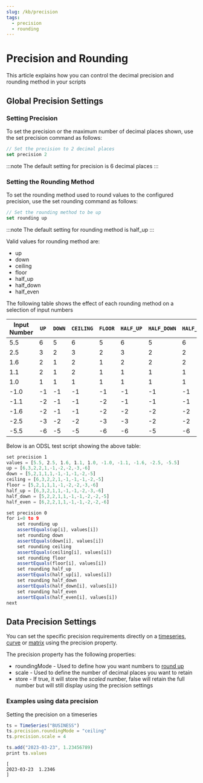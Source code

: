 ```yaml
---
slug: /kb/precision
tags:
  - precision
  - rounding
---
```

Precision and Rounding
======================================

This article explains how you can control the decimal precision and rounding method in your scripts

## Global Precision Settings

### Setting Precision

To set the precision or the maximum number of decimal places shown, use the set precision command as follows:
```js
// Set the precision to 2 decimal places
set precision 2
```
:::note
The default setting for precision is 6 decimal places
:::

### Setting the Rounding Method

To set the rounding method used to round values to the configured precision, use the set rounding command as follows:
```js
// Set the rounding method to be up
set rounding up
```
:::note
The default setting for rounding method is half_up
:::

Valid values for rounding method are:

*   up    
*   down    
*   ceiling    
*   floor    
*   half_up    
*   half_down    
*   half_even
    

The following table shows the effect of each rounding method on a selection of input numbers

|Input Number|`UP`|`DOWN`|`CEILING`|`FLOOR`|`HALF_UP`|`HALF_DOWN`|`HALF_EVEN`|
|-|-|-|-|-|-|-|-|
|5.5|6|5|6|5|6|5|6|
|2.5|3|2|3|2|3|2|2|
|1.6|2|1|2|1|2|2|2|
|1.1|2|1|2|1|1|1|1|
|1.0|1|1|1|1|1|1|1|
|-1.0|-1|-1|-1|-1|-1|-1|-1|
|-1.1|-2|-1|-1|-2|-1|-1|-1|
|-1.6|-2|-1|-1|-2|-2|-2|-2|
|-2.5|-3|-2|-2|-3|-3|-2|-2|
|-5.5|-6|-5|-5|-6|-6|-5|-6|

Below is an ODSL test script showing the above table:

```js
set precision 1
values = [5.5, 2.5, 1.6, 1.1, 1.0, -1.0, -1.1, -1.6, -2.5, -5.5]
up = [6,3,2,2,1,-1,-2,-2,-3,-6]
down = [5,2,1,1,1,-1,-1,-1,-2,-5]
ceiling = [6,3,2,2,1,-1,-1,-1,-2,-5]
floor = [5,2,1,1,1,-1,-2,-2,-3,-6]
half_up = [6,3,2,1,1,-1,-1,-2,-3,-6]
half_down = [5,2,2,1,1,-1,-1,-2,-2,-5]
half_even = [6,2,2,1,1,-1,-1,-2,-2,-6]

set precision 0
for i=0 to 9
    set rounding up
    assertEquals(up[i], values[i])
    set rounding down
    assertEquals(down[i], values[i])
    set rounding ceiling
    assertEquals(ceiling[i], values[i])
    set rounding floor
    assertEquals(floor[i], values[i])
    set rounding half_up
    assertEquals(half_up[i], values[i])
    set rounding half_down
    assertEquals(half_down[i], values[i])
    set rounding half_even
    assertEquals(half_even[i], values[i])
next
```

## Data Precision Settings
You can set the specific precision requirements directly on a [timeseries](/docs/odsl/variable/timeseries), [curve](/docs/odsl/variable/curve) or [matrix](/docs/odsl/variable/matrix) using the precision property.

The precision property has the following properties:
* roundingMode - Used to define how you want numbers to [round up](/docs/kb/precision#setting-the-rounding-method)
* scale - Used to define the number of decimal places you want to retain
* store - If true, it will store the *scaled* number, false will retain the full number but will still display using the precision settings

### Examples using data precision
Setting the precision on a timeseries

```js
ts = TimeSeries("BUSINESS")
ts.precision.roundingMode = "ceiling"
ts.precision.scale = 4

ts.add("2023-03-23", 1.23456789)
print ts.values
```
```
[
2023-03-23	1.2346
]
```